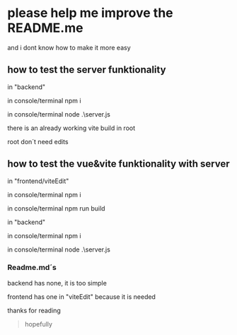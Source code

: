# please help me improve the README.me
and i dont know how to make it more easy
 
## how to test the server funktionality
in "backend"

in console/terminal npm i

in console/terminal node .\server.js



there is an already working vite build in root

root don´t need edits

## how to test the vue&vite funktionality with server
in "frontend/viteEdit"

in console/terminal npm i

in console/terminal npm run build



in "backend"

in console/terminal npm i

in console/terminal node .\server.js



### Readme.md´s
backend has none, it is too simple

frontend has one in "viteEdit" because it is needed



thanks for reading 
> hopefully
